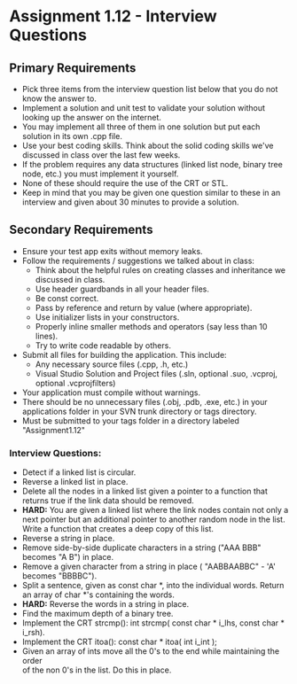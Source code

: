 ---
---

# Assignment 1.12 - Interview Questions

## Primary Requirements

- Pick three items from the interview question list below that you do not know the answer to.
- Implement a solution and unit test to validate your solution without looking up the answer on the internet.
- You may implement all three of them in one solution but put each solution in its own .cpp file.
- Use your best coding skills. Think about the solid coding skills we've discussed in class over the last few weeks.
- If the problem requires any data structures (linked list node, binary tree node, etc.) you must implement it yourself.
- None of these should require the use of the CRT or STL.
- Keep in mind that you may be given one question similar to these in an interview and given about 30 minutes to provide a solution.

## Secondary Requirements

- Ensure your test app exits without memory leaks.
- Follow the requirements / suggestions we talked about in class:
  - Think about the helpful rules on creating classes and inheritance we discussed in class.
  - Use header guardbands in all your header files.
  - Be const correct.
  - Pass by reference and return by value (where appropriate).
  - Use initializer lists in your constructors.
  - Properly inline smaller methods and operators (say less than 10 lines).
  - Try to write code readable by others.
- Submit all files for building the application. This include:
  - Any necessary source files (.cpp, .h, etc.)
  - Visual Studio Solution and Project files (.sln, optional .suo, .vcproj, optional .vcprojfilters)
- Your application must compile without warnings.
- There should be no unnecessary files (.obj, .pdb, .exe, etc.) in your applications folder in your SVN trunk directory or tags directory.
- Must be submitted to your tags folder in a directory labeled "Assignment1.12"

### Interview Questions:

- Detect if a linked list is circular.
- Reverse a linked list in place.
- Delete all the nodes in a linked list given a pointer to a function that returns true if the link data should be removed.
- **HARD:** You are given a linked list where the link nodes contain not only a next pointer but an additional pointer to another random node in the list. Write a function that creates a deep copy of this list.
- Reverse a string in place.
- Remove side-by-side duplicate characters in a string ("AAA BBB" becomes "A B") in place.
- Remove a given character from a string in place ( "AABBAABBC" - 'A' becomes "BBBBC").
- Split a sentence, given as const char *, into the individual words. Return an array of char *'s containing the words.
- **HARD:** Reverse the words in a string in place.
- Find the maximum depth of a binary tree.
- Implement the CRT strcmp(): int strcmp( const char * i_lhs, const char * i_rsh).
- Implement the CRT itoa(): const char * itoa( int i_int );
- Given an array of ints move all the 0's to the end while maintaining the order  
    of the non 0's in the list. Do this in place.